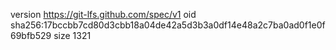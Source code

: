 version https://git-lfs.github.com/spec/v1
oid sha256:17bccbb7cd80d3cbb18a04de42a5d3b3a0df14e48a2c7ba0ad0f1e0f69bfb529
size 1321
